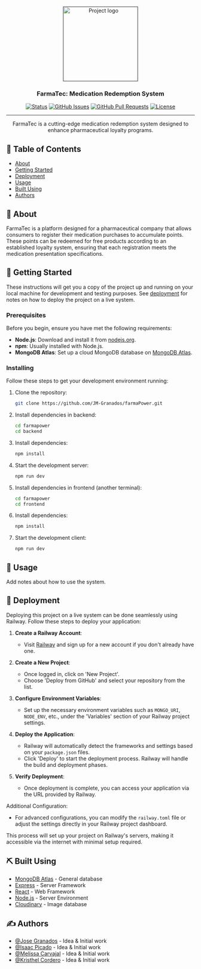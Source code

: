 <p align="center">
  <a href="" rel="noopener">
    <img width=200px height=200px src="https://i.imgur.com/6wj0hh6.jpg" alt="Project logo">
  </a>
</p>

<h3 align="center">FarmaTec: Medication Redemption System</h3>

<div align="center">

[![Status](https://img.shields.io/badge/status-active-success.svg)]()
[![GitHub Issues](https://img.shields.io/github/issues/farmapower/farmapower.svg)](https://github.com/farmapower/farmapower/issues)
[![GitHub Pull Requests](https://img.shields.io/github/issues-pr/farmapower/farmapower.svg)](https://github.com/farmapower/farmapower/pulls)
[![License](https://img.shields.io/badge/license-MIT-blue.svg)](/LICENSE)

</div>

---

<p align="center"> FarmaTec is a cutting-edge medication redemption system designed to enhance pharmaceutical loyalty programs.
    <br> 
</p>

## 📝 Table of Contents

- [About](#about)
- [Getting Started](#getting_started)
- [Deployment](#deployment)
- [Usage](#usage)
- [Built Using](#built_using)
- [Authors](#authors)

## 🧐 About <a name = "about"></a>

FarmaTec is a platform designed for a pharmaceutical company that allows consumers to register their medication purchases to accumulate points. These points can be redeemed for free products according to an established loyalty system, ensuring that each registration meets the medication presentation specifications.

## 🏁 Getting Started <a name = "getting_started"></a>

These instructions will get you a copy of the project up and running on your local machine for development and testing purposes. See [deployment](#deployment) for notes on how to deploy the project on a live system.

### Prerequisites

Before you begin, ensure you have met the following requirements:

- **Node.js**: Download and install it from [nodejs.org](https://nodejs.org/).
- **npm**: Usually installed with Node.js.
- **MongoDB Atlas**: Set up a cloud MongoDB database on [MongoDB Atlas](https://www.mongodb.com/cloud/atlas).

### Installing

Follow these steps to get your development environment running:

1. Clone the repository:
   ```bash
   git clone https://github.com/JM-Granados/farmaPower.git

2. Install dependencies in backend:
   ```bash
   cd farmapower
   cd backend

3. Install dependencies:
   ```bash
   npm install

4. Start the development server:
   ```bash
   npm run dev

5. Install dependencies in frontend (another terminal):
   ```bash
   cd farmapower
   cd frontend

6. Install dependencies:
   ```bash
   npm install

7. Start the development client:
   ```bash
   npm run dev

## 🎈 Usage <a name="usage"></a>

Add notes about how to use the system.

## 🚀 Deployment <a name = "deployment"></a>

Deploying this project on a live system can be done seamlessly using Railway. Follow these steps to deploy your application:

1. **Create a Railway Account**:
   - Visit [Railway](https://railway.app/) and sign up for a new account if you don't already have one.

2. **Create a New Project**:
   - Once logged in, click on 'New Project'.
   - Choose 'Deploy from GitHub' and select your repository from the list.

3. **Configure Environment Variables**:
   - Set up the necessary environment variables such as `MONGO_URI`, `NODE_ENV`, etc., under the 'Variables' section of your Railway project settings.

4. **Deploy the Application**:
   - Railway will automatically detect the frameworks and settings based on your `package.json` files.
   - Click 'Deploy' to start the deployment process. Railway will handle the build and deployment phases.

5. **Verify Deployment**:
   - Once deployment is complete, you can access your application via the URL provided by Railway.

Additional Configuration:
- For advanced configurations, you can modify the `railway.toml` file or adjust the settings directly in your Railway project dashboard.

This process will set up your project on Railway's servers, making it accessible via the internet with minimal setup required.


## ⛏️ Built Using <a name = "built_using"></a>

- [MongoDB Atlas](https://www.mongodb.com/es/products/platform/atlas-database) - General database
- [Express](https://expressjs.com/) - Server Framework
- [React](https://reactjs.org/) - Web Framework
- [Node.js](https://nodejs.org/en/) - Server Environment
- [Cloudinary](https://cloudinary.com/) - Image database

## ✍️ Authors <a name = "authors"></a>

- [@Jose Granados](https://github.com/JM-Granados) - Idea & Initial work
- [@Isaac Picado](https://github.com/ipicado17) - Idea & Initial work
- [@Melissa Carvajal](https://github.com/MelissaCarvajalCharpentier0) - Idea & Initial work
- [@Kristhel Cordero](https://github.com/KristhelCordero) - Idea & Initial work
